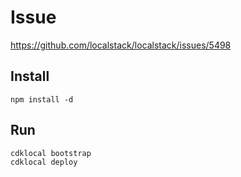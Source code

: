 # Issue 

https://github.com/localstack/localstack/issues/5498

## Install

`npm install -d`

## Run

```
cdklocal bootstrap
cdklocal deploy
```
